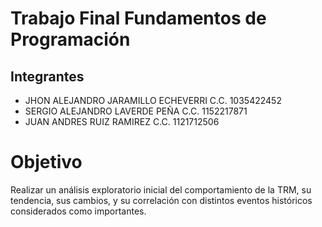 # Trabajo Final Fundamentos de Programación

## Integrantes

- JHON ALEJANDRO JARAMILLO ECHEVERRI    C.C. 1035422452
- SERGIO ALEJANDRO LAVERDE PEÑA         C.C. 1152217871
- JUAN ANDRES RUIZ RAMIREZ              C.C. 1121712506

# Objetivo

Realizar un análisis exploratorio inicial del comportamiento de la TRM, su tendencia, sus cambios, y su correlación con distintos eventos históricos considerados como importantes.
